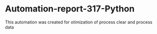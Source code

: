 ﻿# Automation-report-317-Python
This automation was created for otimization of process clear and process data
